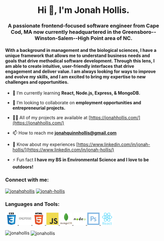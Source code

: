<h1 align="center">Hi 👋, I'm Jonah Hollis.</h1>
<h3 align="center">A passionate frontend-focused software engineer from Cape Cod, MA now currently headquartered in the Greensboro--Winston-Salem--High Point area of NC.</h3>
<h4>With a background in management and the biological sciences, I have a unique framework that allows me to understand business needs and goals that drive methodical software development. Through this lens, I am able to create intuitive, user-friendly interfaces that drive engagement and deliver value. I am always looking for ways to improve and evolve my skills, and I am excited to bring my expertise to new challenges and opportunities.</h4>

- 🌱 I’m currently learning **React, Node.js, Express, & MongoDB.**

- 👯 I’m looking to collaborate on **employment opportunities and entrepreneurial projects.**

- 👨‍💻 All of my projects are available at [https://jonahhollis.com/](https://jonahhollis.com/)

- 📫 How to reach me **jonahquinnhollis@gmail.com**

- 📄 Know about my experiences [https://www.linkedin.com/in/jonah-hollis/](https://www.linkedin.com/in/jonah-hollis/)

- ⚡ Fun fact **I have my BS in Environmental Science and I love to be outdoors!**

<h3 align="left">Connect with me:</h3>
<p align="left">
<a href="https://twitter.com/jonahqhollis" target="blank"><img align="center" src="https://raw.githubusercontent.com/rahuldkjain/github-profile-readme-generator/master/src/images/icons/Social/twitter.svg" alt="jonahqhollis" height="30" width="40" /></a>
<a href="https://linkedin.com/in/jonah-hollis" target="blank"><img align="center" src="https://raw.githubusercontent.com/rahuldkjain/github-profile-readme-generator/master/src/images/icons/Social/linked-in-alt.svg" alt="jonah-hollis" height="30" width="40" /></a>
</p>

<h3 align="left">Languages and Tools:</h3>
<p align="left"> <a href="https://www.w3schools.com/css/" target="_blank" rel="noreferrer"> <img src="https://raw.githubusercontent.com/devicons/devicon/master/icons/css3/css3-original-wordmark.svg" alt="css3" width="40" height="40"/> </a> <a href="https://expressjs.com" target="_blank" rel="noreferrer"> <img src="https://raw.githubusercontent.com/devicons/devicon/master/icons/express/express-original-wordmark.svg" alt="express" width="40" height="40"/> </a> <a href="https://www.w3.org/html/" target="_blank" rel="noreferrer"> <img src="https://raw.githubusercontent.com/devicons/devicon/master/icons/html5/html5-original-wordmark.svg" alt="html5" width="40" height="40"/> </a> <a href="https://developer.mozilla.org/en-US/docs/Web/JavaScript" target="_blank" rel="noreferrer"> <img src="https://raw.githubusercontent.com/devicons/devicon/master/icons/javascript/javascript-original.svg" alt="javascript" width="40" height="40"/> </a> <a href="https://www.mongodb.com/" target="_blank" rel="noreferrer"> <img src="https://raw.githubusercontent.com/devicons/devicon/master/icons/mongodb/mongodb-original-wordmark.svg" alt="mongodb" width="40" height="40"/> </a> <a href="https://nodejs.org" target="_blank" rel="noreferrer"> <img src="https://raw.githubusercontent.com/devicons/devicon/master/icons/nodejs/nodejs-original-wordmark.svg" alt="nodejs" width="40" height="40"/> </a> <a href="https://www.photoshop.com/en" target="_blank" rel="noreferrer"> <img src="https://raw.githubusercontent.com/devicons/devicon/master/icons/photoshop/photoshop-line.svg" alt="photoshop" width="40" height="40"/> </a> <a href="https://reactjs.org/" target="_blank" rel="noreferrer"> <img src="https://raw.githubusercontent.com/devicons/devicon/master/icons/react/react-original-wordmark.svg" alt="react" width="40" height="40"/> </a> </p>

<p><img align="left" src="https://github-readme-stats.vercel.app/api/top-langs?username=jonahollis&show_icons=true&locale=en&layout=compact" alt="jonahollis" /></p>

<p>&nbsp;<img align="center" src="https://github-readme-stats.vercel.app/api?username=jonahollis&show_icons=true&locale=en" alt="jonahollis" /></p>
<!---
jonahollis/jonahollis is a ✨ special ✨ repository because its `README.md` (this file) appears on your GitHub profile.
You can click the Preview link to take a look at your changes.
--->
